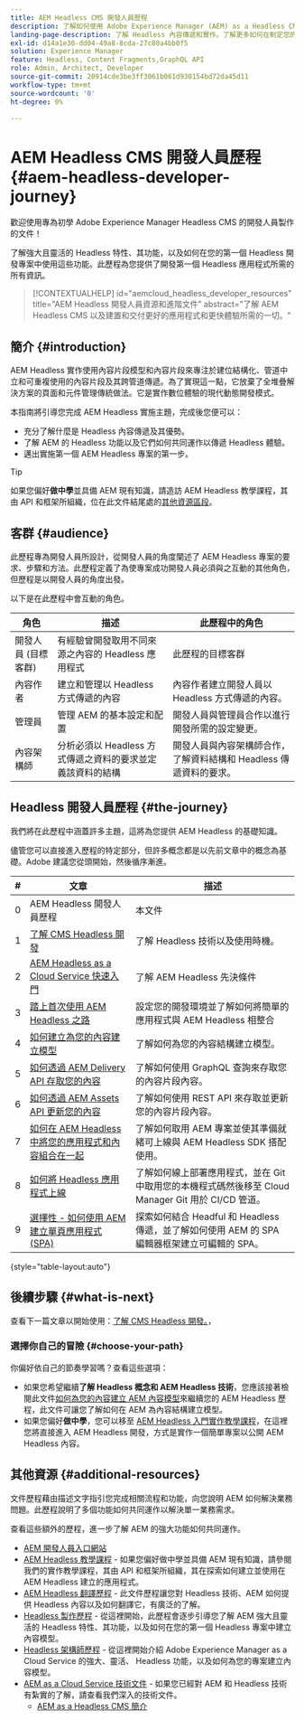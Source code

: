 ```yaml
---
title: AEM Headless CMS 開發人員歷程
description: 了解如何使用 Adobe Experience Manager (AEM) as a Headless CMS 進行 Headless 開發。了解如何使用內容模型、內容片段和 GraphQL API 等功能來增強 Headless 內容傳遞。
landing-page-description: 了解 Headless 內容傳遞和實作。了解更多如何在制定您的業務策略。
exl-id: d14a1e30-dd04-49a8-8cda-27c80a4bb0f5
solution: Experience Manager
feature: Headless, Content Fragments,GraphQL API
role: Admin, Architect, Developer
source-git-commit: 20914cde3be3ff3061b061d930154bd72da45d11
workflow-type: tm+mt
source-wordcount: '0'
ht-degree: 0%

---
```


# AEM Headless CMS 開發人員歷程 {#aem-headless-developer-journey}

歡迎使用專為初學 Adobe Experience Manager Headless CMS 的開發人員製作的文件！

了解強大且靈活的 Headless 特性、其功能，以及如何在您的第一個 Headless 開發專案中使用這些功能。此歷程為您提供了開發第一個 Headless 應用程式所需的所有資訊。

>[!CONTEXTUALHELP]
>id="aemcloud_headless_developer_resources"
>title="AEM Headless 開發人員資源和進階文件"
>abstract="了解 AEM Headless CMS 以及建置和交付更好的應用程式和更快體驗所需的一切。"


## 簡介 {#introduction}

AEM Headless 實作使用內容片段模型和內容片段來專注於建位結構化、管道中立和可重複使用的內容片段及其跨管道傳遞。為了實現這一點，它放棄了全堆疊解決方案的頁面和元件管理傳統做法。它是實作數位體驗的現代動態開發模式。

本指南將引導您完成 AEM Headless 實施主題，完成後您便可以：

* 充分了解什麼是 Headless 內容傳遞及其優勢。
* 了解 AEM 的 Headless 功能以及它們如何共同運作以傳遞 Headless 體驗。
* 邁出實施第一個 AEM Headless 專案的第一步。

>[!TIP]
>
> 如果您偏好&#x200B;**做中學**&#x200B;並具備 AEM 現有知識，請造訪 AEM Headless 教學課程，其由 API 和框架所組織，位在此文件結尾處的[其他資源區段](#additional-resources)。

## 客群 {#audience}

此歷程專為開發人員所設計，從開發人員的角度闡述了 AEM Headless 專案的要求、步驟和方法。此歷程定義了為使專案成功開發人員必須與之互動的其他角色，但歷程是以開發人員的角度出發。

以下是在此歷程中會互動的角色。

| 角色 | 描述 | 此歷程中的角色 |
|---|---|---|
| 開發人員 (目標客群) | 有經驗曾開發取用不同來源之內容的 Headless 應用程式 | 此歷程的目標客群 |
| 內容作者 | 建立和管理以 Headless 方式傳遞的內容 | 內容作者建立開發人員以 Headless 方式傳遞的內容。 |
| 管理員 | 管理 AEM 的基本設定和配置 | 開發人員與管理員合作以進行開發所需的設定變更。 |
| 內容架構師 | 分析必須以 Headless 方式傳遞之資料的要求並定義該資料的結構 | 開發人員與內容架構師合作，了解資料結構和 Headless 傳遞資料的要求。 |

## Headless 開發人員歷程 {#the-journey}

我們將在此歷程中涵蓋許多主題，這將為您提供 AEM Headless 的基礎知識。

儘管您可以直接進入歷程的特定部分，但許多概念都是以先前文章中的概念為基礎。Adobe 建議您從頭開始，然後循序漸進。

| # | 文章 | 描述 |
|---|---|---|
| 0 | AEM Headless 開發人員歷程 | 本文件 |
| 1 | [了解 CMS Headless 開發](learn-about.md) | 了解 Headless 技術以及使用時機。 |
| 2 | [AEM Headless as a Cloud Service 快速入門](getting-started.md) | 了解 AEM Headless 先決條件 |
| 3 | [踏上首次使用 AEM Headless 之路](path-to-first-experience.md) | 設定您的開發環境並了解如何將簡單的應用程式與 AEM Headless 相整合 |
| 4 | [如何建立為您的內容建立模型](model-your-content.md) | 了解如何為您的內容結構建立模型。 |
| 5 | [如何透過 AEM Delivery API 存取您的內容](access-your-content.md) | 了解如何使用 GraphQL 查詢來存取您的內容片段內容。 |
| 6 | [如何透過 AEM Assets API 更新您的內容](update-your-content.md) | 了解如何使用 REST API 來存取並更新您的內容片段內容。 |
| 7 | [如何在 AEM Headless 中將您的應用程式和內容組合在一起](put-it-all-together.md)  | 了解如何取用 AEM 專案並使其準備就緒可上線與 AEM Headless SDK 搭配使用。 |
| 8 | [如何將 Headless 應用程式上線](go-live.md) | 了解如何線上部署應用程式，並在 Git 中取用您的本機程式碼然後移至 Cloud Manager Git 用於 CI/CD 管道。 |
| 9 | [選擇性 - 如何使用 AEM 建立單頁應用程式 (SPA)](create-spa.md) | 探索如何結合 Headful 和 Headless 傳遞，並了解如何使用 AEM 的 SPA 編輯器框架建立可編輯的 SPA。 |

{style="table-layout:auto"}

## 後續步驟 {#what-is-next}

查看下一篇文章以開始使用：[了解 CMS Headless 開發。](learn-about.md)，

### 選擇你自己的冒險 {#choose-your-path}

你偏好依自己的節奏學習嗎？查看這些選項：

* 如果您希望繼續&#x200B;**了解 Headless 概念和 AEM Headless 技術**，您應該接著檢閱此文件[如何為您的內容建立 AEM 內容模型](model-your-content.md)來繼續您的 AEM Headless 歷程，此文件可讓您了解如何在 AEM 為內容結構建立模型。
* 如果您偏好&#x200B;**做中學**，您可以移至 [AEM Headless 入門實作教學課程](https://experienceleague.adobe.com/docs/experience-manager-learn/getting-started-with-aem-headless/graphql/multi-step/overview.html?lang=zh-Hant)，在這裡您將直接進入 AEM Headless 開發，方式是實作一個簡單專案以公開 AEM Headless 內容。

## 其他資源 {#additional-resources}

文件歷程藉由描述文字指引您完成相關流程和功能，向您說明 AEM 如何解決業務問題。此歷程說明了多個功能如何共同運作以解決單一業務需求。

查看這些額外的歷程，進一步了解 AEM 的強大功能如何共同運作。

* [AEM 開發人員入口網站](https://experienceleague.adobe.com/landing/experience-manager/headless/developer.html?lang=zh-Hant)
* [AEM Headless 教學課程](https://experienceleague.adobe.com/docs/experience-manager-learn/getting-started-with-aem-headless/overview.html?lang=zh-Hant) - 如果您偏好做中學並具備 AEM 現有知識，請參閱我們的實作教學課程，其由 API 和框架所組織，其在探索如何建立並使用在 AEM Headless 建立的應用程式。
* [AEM Headless 翻譯歷程](/help/journey-headless/translation/overview.md) - 此文件歷程讓您對 Headless 技術、AEM 如何提供 Headless 內容以及如何翻譯它，有廣泛的了解。
* [Headless 製作歷程](/help/journey-headless/author/overview.md) - 從這裡開始，此歷程會逐步引導您了解 AEM 強大且靈活的 Headless 特性、其功能，以及如何在您的第一個 Headless 專案中建立內容模型。
* [Headless 架構師歷程](/help/journey-headless/architect/overview.md) - 從這裡開始介紹 Adobe Experience Manager as a Cloud Service 的強大、靈活、 Headless 功能，以及如何為您的專案建立內容模型。
* [AEM as a Cloud Service 技術文件](https://experienceleague.adobe.com/docs/experience-manager-cloud-service.html?lang=zh-Hant) - 如果您已經對 AEM 和 Headless 技術有紮實的了解，請查看我們深入的技術文件。
   * [AEM as a Headless CMS 簡介](/help/headless/introduction.md)
